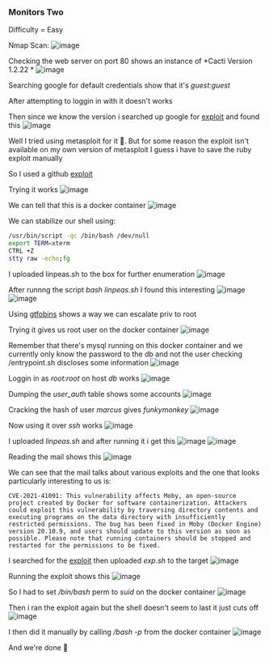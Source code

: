 <h3> Monitors Two </h3>

Difficulty = Easy

Nmap Scan:
![image](https://user-images.githubusercontent.com/127159644/236706924-2c717963-1502-478f-88fa-3c3fc732acc8.png)

Checking the web server on port 80 shows an instance of *Cacti Version 1.2.22 * 
![image](https://user-images.githubusercontent.com/127159644/236707001-64ac9a50-c482-406d-b0f4-206aae36da70.png)

Searching google for default credentials show that it's *guest:guest*

After attempting to loggin in with it doesn't works

Then since we know the version i searched up google for [exploit](https://www.rapid7.com/db/modules/exploit/linux/http/cacti_unauthenticated_cmd_injection/) and found this
![image](https://user-images.githubusercontent.com/127159644/236707146-b716274a-a25a-4adf-a120-65f8f4c63b8a.png)

Well I tried using metasploit for it 👀. But for some reason the exploit isn't available on my own version of metasploit I guess i have to save the ruby exploit manually

So I used a github [exploit](https://github.com/FredBrave/CVE-2022-46169-CACTI-1.2.22)

Trying it works
![image](https://user-images.githubusercontent.com/127159644/236707633-bf884d37-b00b-4c81-ae56-6d53f79619c6.png)

We can tell that this is a docker container
![image](https://user-images.githubusercontent.com/127159644/236707820-bdafe220-4b66-406d-a222-1e8c14048263.png)

We can stabilize our shell using:

```bash
/usr/bin/script -qc /bin/bash /dev/null
export TERM=xterm
CTRL +Z
stty raw -echo;fg
```

I uploaded linpeas.sh to the box for further enumeration
![image](https://user-images.githubusercontent.com/127159644/236707872-ca91d3c8-d9b4-47b7-be45-cc2171a2e209.png)

After runnng the script *bash linpeas.sh* I found this interesting
![image](https://user-images.githubusercontent.com/127159644/236708089-753e8acd-e56f-45b7-98c6-d1c91d9018f0.png)
![image](https://user-images.githubusercontent.com/127159644/236708228-6fea0537-d908-4bfd-b11e-7ef7cbac1aa2.png)

Using [gtfobins](https://gtfobins.github.io/gtfobins/capsh/#suid) shows a way we can escalate priv to root

Trying it gives us root user on the docker container
![image](https://user-images.githubusercontent.com/127159644/236708149-7ec67b1b-2c27-4b5f-ac4c-210044f764ff.png)

Remember that there's mysql running on this docker container and we currently only know the password to the db and not the user checking /entrypoint.sh discloses some information
![image](https://user-images.githubusercontent.com/127159644/236708367-aaf63af1-430a-41c9-8286-8924264b2689.png)

Loggin in as *root:root* on host *db* works
![image](https://user-images.githubusercontent.com/127159644/236708399-8e12cab0-6f27-474e-a2ed-21514457bd90.png)

Dumping the *user_auth* table shows some accounts
![image](https://user-images.githubusercontent.com/127159644/236708430-59b305a8-7cba-4a8a-9cee-a893ecfcfe6a.png)

Cracking the hash of user *marcus* gives *funkymonkey*
![image](https://user-images.githubusercontent.com/127159644/236708632-b208f355-c80f-4a27-8384-6b8f2a52dfd6.png)

Now using it over *ssh* works
![image](https://user-images.githubusercontent.com/127159644/236708569-11dcec17-5cfd-4bcb-b5cf-cdb0e4cb458b.png)

I uploaded *linpeas.sh* and after running it i get this
![image](https://user-images.githubusercontent.com/127159644/236708708-9af6f847-5849-4b6e-a511-889b2b194559.png)
![image](https://user-images.githubusercontent.com/127159644/236708872-b3fa83ac-e8e9-4414-9740-686bba310be3.png)

Reading the mail shows this
![image](https://user-images.githubusercontent.com/127159644/236708895-1f346c69-0529-41d8-a331-d4c0c8fc96d4.png)

We can see that the mail talks about various exploits and the one that looks particularly interesting to us is:

```
CVE-2021-41091: This vulnerability affects Moby, an open-source project created by Docker for software containerization. Attackers could exploit this vulnerability by traversing directory contents and executing programs on the data directory with insufficiently restricted permissions. The bug has been fixed in Moby (Docker Engine) version 20.10.9, and users should update to this version as soon as possible. Please note that running containers should be stopped and restarted for the permissions to be fixed.
```

I searched for the [exploit](https://github.com/UncleJ4ck/CVE-2021-41091) then uploaded *exp.sh* to the target
![image](https://user-images.githubusercontent.com/127159644/236709065-a3dec63c-0879-4e0a-88a7-c26d9ef8618c.png)

Running the exploit shows this
![image](https://user-images.githubusercontent.com/127159644/236709082-b470ae96-45b3-4ade-aff4-eaff3eeb7086.png)

So I had to set */bin/bash* perm to *suid* on the docker container
![image](https://user-images.githubusercontent.com/127159644/236709291-346c93c4-cb0d-4375-8228-a30bb02a7b1c.png)

Then i ran the exploit again but the shell doesn't seem to last it just cuts off
![image](https://user-images.githubusercontent.com/127159644/236709483-50b77b0f-b09d-4a59-a15b-c60b45f523dc.png)

I then did it manually by calling */bash -p* from the docker container
![image](https://user-images.githubusercontent.com/127159644/236709528-9ee589a8-04cf-4c43-858a-15f5b4fdd35a.png)

And we're done 👻
